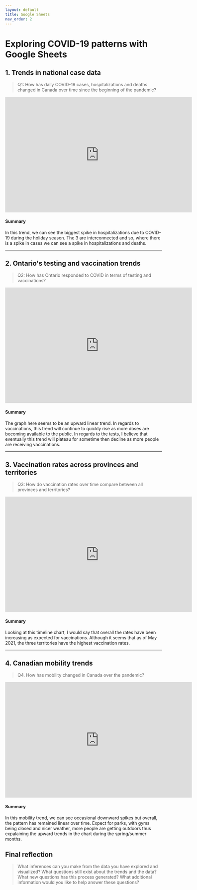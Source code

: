 ```yaml
---
layout: default
title: Google Sheets
nav_order: 2
---
```


# Exploring COVID-19 patterns with Google Sheets

## 1. Trends in national case data
> Q1: How has daily COVID-19 cases, hospitalizations and deaths changed in Canada over time since the beginning of the pandemic?

<!-- Paste your embed code for your figure below-->

<iframe width="600" height="371" seamless frameborder="0" scrolling="no" src="https://docs.google.com/spreadsheets/d/e/2PACX-1vRWwinZTSQ1Inij677oTpVzqhERSro7y-q1QWWQX8RdnnE8Ovow7hyg-Rm81NlDA72O8bBxlq_h_Dm8/pubchart?oid=2132493773&amp;format=interactive"></iframe>


#### Summary
<!-- Write a 2-sentence summary of the trends shown in the figure embedded above-->

In this trend, we can see the biggest spike in hospitalizations due to COVID-19 during the holiday season. The 3 are interconnected and so, where there is a spike in cases we can see a spike in hospitalizations and deaths. 

---

## 2. Ontario's testing and vaccination trends 
> Q2: How has Ontario responded to COVID in terms of testing and vaccinations? 

<!-- Paste your embed code for your figure below-->

<iframe width="600" height="371" seamless frameborder="0" scrolling="no" src="https://docs.google.com/spreadsheets/d/e/2PACX-1vRvE2OpfDG2nPXkVw4bTqjqPD0ac-0m5QcNLzr2TeZZBnKE9Vn8aZ36CUTFGjKBgowPCP53QUTOBwOL/pubchart?oid=308823393&amp;format=interactive"></iframe>

#### Summary
<!-- Write a 2-sentence summary of the trends shown in the figure embedded above-->

The graph here seems to be an upward linear trend. In regards to vaccinations, this trend will continue to quickly rise as more doses are becoming available to the public. In regards to the tests, I believe that eventually this trend will plateau for sometime then decline as more people are receiving vaccinations. 

---

## 3. Vaccination rates across provinces and territories
> Q3: How do vaccination rates over time compare between all provinces and territories? 

<!-- Paste your embed code for your figure below-->

<iframe width="600" height="371" seamless frameborder="0" scrolling="no" src="https://docs.google.com/spreadsheets/d/e/2PACX-1vRvE2OpfDG2nPXkVw4bTqjqPD0ac-0m5QcNLzr2TeZZBnKE9Vn8aZ36CUTFGjKBgowPCP53QUTOBwOL/pubchart?oid=1363734770&amp;format=interactive"></iframe>

#### Summary
<!-- Write a 2-sentence summary of the trends shown in the figure embedded above-->

Looking at this timeline chart, I would say that overall the rates have been increasing as expected for vaccinations. Although it seems that as of May 2021, the three territories have the highest vaccination rates. 

---

## 4. Canadian mobility trends 
> Q4. How has mobility changed in Canada over the pandemic?

<!-- Paste your embed code for your figure below-->

<iframe width="600" height="371" seamless frameborder="0" scrolling="no" src="https://docs.google.com/spreadsheets/d/e/2PACX-1vSQNp4PQ3rodAjm_bUh8vYSoyMNtnN56SvIOZfTk9ySpFg50nFiS6fzuwQk62DCBDdJpXnU5WJh8pfc/pubchart?oid=577623164&amp;format=interactive"></iframe>

#### Summary
<!-- Write a 2-sentence summary of the trends shown in the figure embedded above-->

In this mobility trend, we can see occasional downward spikes but overall, the pattern has remained linear over time. Expect for parks, with gyms being closed and nicer weather, more people are getting outdoors thus expalaining the upward trends in the chart during the spring/summer months. 

## Final reflection
> What inferences can you make from the data you have explored and visualized? 
> What questions still exist about the trends and the data? What new questions has this process generated? 
> What additional information would you like to help answer these questions? 

<!-- Write a short response below-->

